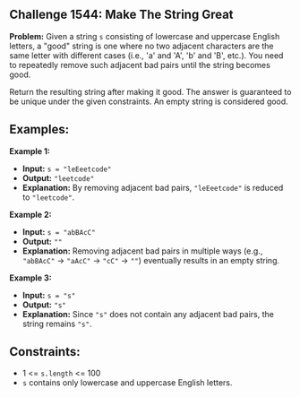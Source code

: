 ## Challenge 1544: Make The String Great

**Problem:**
Given a string `s` consisting of lowercase and uppercase English letters, a "good" string is one where no two adjacent characters are the same letter with different cases (i.e., 'a' and 'A', 'b' and 'B', etc.). You need to repeatedly remove such adjacent bad pairs until the string becomes good.

Return the resulting string after making it good. The answer is guaranteed to be unique under the given constraints. An empty string is considered good.

## Examples:

 **Example 1:**
 
 - **Input:** `s = "leEeetcode"`
 - **Output:** `"leetcode"`
 - **Explanation:** By removing adjacent bad pairs, `"leEeetcode"` is reduced to `"leetcode"`.

 **Example 2:**
 
 - **Input:** `s = "abBAcC"`
 - **Output:** `""`
 - **Explanation:** Removing adjacent bad pairs in multiple ways (e.g., `"abBAcC"` -> `"aAcC"` -> `"cC"` -> `""`) eventually results in an empty string.

 **Example 3:**
 
 - **Input:** `s = "s"`
 - **Output:** `"s"`
 - **Explanation:** Since `"s"` does not contain any adjacent bad pairs, the string remains `"s"`.

## Constraints:

- 1 <= `s.length` <= 100
- `s` contains only lowercase and uppercase English letters.

